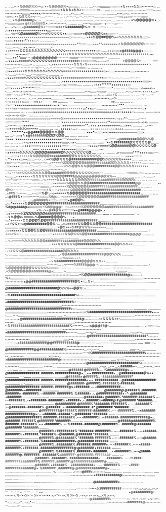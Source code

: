 <sub><sup>
..  .       .                                                                                                                               ...--:*=%@@@%%=+***:*******:*******::*+=%@@@@%+*::::::::::::
.  ..     . .                                       .                                                                                      .....--:*******::-::::::::::-::*:::::::=%====%%*::--------:::
.  ..    ....                                      ..                                                                                    ......-:::::::::----------------:::::::::+%%%=%%+:----------:::
....   ..... .                                     ..                                      .    ...........   .....                   ......----::::::*:---.--------------::::::::*+++++*:------------::
. .   .      .                                      .                                 ..--.......--...................    ... ..........----:::-::****::-------------:::::::::*+=%@%%=+*:----.....------
.  .  ..   ....                                     .                               .----.--....--..--.-----........................---:::**+++**:::::------:::::::--:::::::*+%@######@=*::--.....------
.    ...     ..                                     .                             .-:-------------------..--------.---......----------:**=%@@@@@%+**:::---:::::::*::::::::::*+@########%+::------------:
........... ...                                                                 ..-----::::::::::***::---:------:::-----.....-::-:::::**=@######@%+*:::**********::::::::::**+%#######@%+*:--::----::--:
.  ...........                                     ..                          .-:***+++++++++++++++++*+*+*****::::--------....-:**::**+%@######@%+**+=%%%%%+**::::::-:::::::*+=@@@@@%==*::****:::::::--
.  ...........                                                                -:*++++===============++++++++++++***::--------....-*+***+=%@@##@@%+**=%%%%%%%%*::::::---::::::::**++=++**:**+++****::::-:
..  .. .......                                     ..                       .-*++++=====================+++++++++++**::-:::-.......*+++**+======+*:*+%@@@@@@@+:----:---::::*:::----::::::*++******:---:-
.   .. ........                                    .                       .-*++=====%%%%%%%%%%%%%%%============+++****::::-........*=++*******::::::=@####@@@+::------:::::::::--------::*******:------
. ...  ........                                    .                      .-:++====%%%%%%%%%%%%%%%%%=========++++++*******:----......*++**::::::----:*@@@@@@@@*---------::::::::----------:::::::::::---
....   ........                                                          .-:*+++=======%%%%%%%==============+++++++*******:::--......-***:::----------*=@@@@%*::--...-----:::::--------------:::::::::--
..   .........            ..                       .                     -::*+++========%%%=%============+++++++++++********:--.......:*::---------------:::----...-..--------------...----:::***:::::--
..     .......            ..        .                                   .::*+++=====%%%%%%%=%%%%%=========+++++++++++*******::--......-----------.....--------.--.-.......-------.....----::*:*****::---
..  ..........            .                        ..                   -:**++======%%%%%%%%%%%%===========++++++++++******:::-----....-...-.........----.----........................----:*******::----
..............           ..                         .                  .-**++================================+++++********::::::---..................-------------.................---::-:::******::::::
.....  ......            ..                         .                   -**+++********++==++++*::--::::****+==+++********::::::-----...........----..--------..--.................---:::::::*:::**:::::*
.      .   ...           ..      ..                 .                   .::-...... ..-:*+=++*:---......-----:**+**********:::-------...........--------...........................----::::::-:::::::***+
.   .  .   ...           ...     ..                ..                   .--.-:::------:*+===+*::::---:::::---.-:*++********:--------..........-.-------............................----:------:::::***=%
..............           ...     .                ...                   .--:--....-:--:*====+*:::----.. .-..---::*++*******:------..............-------.......           ............----------:::****=%
........ .....          . .                         .        .         .-::-..--.-:*::*+====+********::::*::---:::****++***:--------::::-..........----.........          .............----------::****=
.... ... .....           .                          .        .         .:*:-::*:::***+++===++++++++*****************++++***:---:**+*:::---......................           ............-----------::****
.... .........          ...                         .                  .-******++++==++====++================+++++++++*****:::*++**::**:-::...........   ......          ..........--------------:::***+
...............         ..     .. .               ....                  -++++=======+======++++================++++*************::+++++*::*-.........        .          .......-------::-----:--:::****+
..  ..........           .     ....               ....         ..       -+=========+=======++++++====%=======+++++**************:.-:*++*:**-.........                   ...------:::::::::::::::*::*****
.  ...........          .....  .....              ...        ....      .:++=======++======++++++**+========+++++****************:---:*+***:. .........                  ...------::::***:::**+++++******
....   .......         ....    .....              ...                  .:+++===+++***++**:::*+++**:*+=====+++++******::***::*******::++***-.  .........      ..         ..-----:::*********+====%%==+++=
..   ........           ...      ..                ..                   -*+++++*:-..-:---....----:****++=+++++++++***:***********++**+***-.............      ..         ...--:::::*******+=@@###@@@@%%@@
........ ..            ...       ...               ..                   .**+++*:-::::::---::*****+++***+++++++++++**::******:::********:-..............     ....       ...--:*::::*+*:**+@########@@@%@@
.... .... ...          ....      ...               ..                   .:+++**-:****+++***++++++++++***++++++++++**::***:::-:**+++***:--.............      ............--::***::::::::*=@########@@@%%@
.... ..   ...          ..        ..               ...        .  ..      .:++**::+**************+++++++***++++++++**::**::::-.-:**+**-.................       . .... ...:::::*******::*+=%########@%%%%%@
........ ....          ..        ...               ..         ...       .:+++*:***:::******:::::***++++**+++++++*:::***::::-...---.....                          . ....-::***+++++====%@@######@@%%%%%%@
............            ..       .        .        ..       .....        .*++**+*::*+++++++++***:::*++****+++++**::::**:::--..........                          ...----:++====%%%%%@@@@#######@%%%%%%%%@
....   ... ..            .                        ...      .......       .:++:******:::::::********:::****++++**::::**:::---.  ....  .                         .--:::*+=====%%@@@@@##########@@%%%%%%%%%
.. .... .....           ..                       ....       .   ..        .++****++*::------:**+++++*:::**++**:::::::::---:-                                 ..-:****+=%@@%%%@#############@@%%%%%%=====
..  .... ....            ...                      .         ..  ..         :+*:***::--:****::---:::*:*:::++:--::::::::---::.                                 ..:*++++=%@@@@@@@#############@@%%%%%======
..............           . ..                      .                       .:**:::--:***+++***::::-----:::----:::-----::::-                                  ..:*++++=%%@@%%%@@@##########@@%%%%%=====++
..............           ...   ..                ....         .             .::-::**********::::*:::-:::::::---------::*::-                                  ..-:*++++==%%%%%%%%@@#######@@@@%%%%%%===++
........ .....             .                     ...       ...                -:::**::::::::-::***::**::------------::::::.                                 ..-:**++++===%%%%%%%%@@@#####@@@@@@@@@@@%%==
......  .... .                          .        ....      ... ..        .     .-::::::::::--:-::**::::-----------::::::::.                                 ..-:*+++++=%%%%%%%@@@@#################@@@@%
. .   . .... .                           .        ...       .  ...               -:::::------::::::------.-------::::**:::.                                ..--**+====%@@@%%@@########################@@
...   .......                                              .    ...             .**------------------...-------::::**::::*:                                ..--*++====%@@@@@@###########################
..  .. ......             .                                              .      :@%*:--------..........--::::::::::***:::+%-                                .--*++====%@@@@@@###########################
..  .........                                     ...        . .              ..=##%**:::------......---:::**********:::*%@:                               .--:*+=====%@@@@@@###########################
..  .........                                     ..            ..           ..-@###%+*:::::::-------:::::::*******::***%#@+.                              .--:*+=====%@@@@@@@##########################
..............                                   .....         ...       ......-@#####%+*::::::---:::::::::***********+@#@@%-                             ..-::*+=====%@@@@@@@##########################
.......  .....                                   ...          ....    .........-%#@@####@=**:::::::::**::::*********+%###@@@-                             .--::*+=====%@@@@@@@##########################
........ .....                                   ...           .................+%--:+=@##@%+**::::::::::::******+=@####@@@@-                             .--::*+=====%@@@@@@@##########################
...... ......                       .              .       .....................--..   .-:+%@@=+*:::::::::*****+%@#####@@@@%-....                         .--::*+=====%%@@@%@@##########################
.............                                     ..    ...........................       ...:+%%+**:::******=@##########@@%-...                          .-::**+=====%%@@%%@@##########################
.............                                   .................................           ....:=@%=****+=%##@%%%==++++++*:.......                       .-::**+=====%%@@%%@@##########################
.............                                ...................................                ..-**+===%+*--....    ....  .........  ...  ......        .-:::*+=====%%@%%%@@######################@@@@
..............                          ........................................                    ...........        ...  ............................. ...-:*+=====%%%%%%@@####################@@@@%%
.............                    ..............................................           ..        .....           ...... ................................... ..-:*+==%%%%%%@###################@@%%%==
.............                ................................................... .....         ......     ................ ......................................... .-:+=%%%@####################@@%%%=
..............          ................................................---.....   .  ............----..       ..........  ............................................. ..-*%@###################@@@%%%
.. ..........         ................................................------....          ...-::*====+++:.                 ...................................................-:=%#############@@@@%%%==
.............       ................................................--------....       ..-:*+===%#####@@@+-.              ........................................................-*%@@@@@@@@%%%%%%====+
.............     ...............................................-------------...   .***=%@@@@@@@#########@=:...........-*-.....................  ...................................-::********:::::::-
.............    ..............................................--------------........+%@@###################@=*-.......-%+..................   .........................................................
.............    ...........................................-------------------------+@@######################@%+::...*%=:.............................................................. ...............
..............  ...........................................--------------------------*@#########################@%%%==@@%:.-...........................................................   ..............
..............  .........................................----------------------------:%#################################%:---.........................................................    ..............
.............   ..........................................----------------------------=#################################%:---.........................................................    ..............
..............  ..........................................----------------------------*@################################=---...................................................  .....     .............
.............    ..........................................---------------------------:%################################+-----......----......................................  .....      .--..........
..............   ...........................................---------------------------+@##############################@*------......-=%%%%=+-...............................  ....        .--------....
.............    ...........................................---------------------------:%##############################%:-------.....-=@@@##@-..............................  .....        .-::::----...
.............    ............................................---------------------------=##############################=-------........----::--............................  .....          -:::::----..
..............   .............................................--------------------------*@#############################*--------.-----.----------.......................... ......          .:**::::---.
..............  ................... ..........................--------------------------:=##############@@############@:-----------....----------.................  ......  .....            -:::::---..
..............  .................... ..........................--------------------------*@#############@@############%:------------...---.-----..................   ....  ......            .:::::---..
.............. .....................  ..........................-------------------------:%###########################+------------...---------..................         .....              .-:::----..
.....................................   .........................-------------------------+##########################@*--------------------..-..................          .....               -:-----...
.............. ......................     .........................-----------------------:@#########################%:-------------.--------...................         .....                ------....
..................................          .         .....   .--::-.  ..---               ...-:######=--.......------..------.              ...                         .....  ...           ----......
.................................  @######    @#####% ...  *%#########@+. .. @################: ######- ############@=*. ..---  ###########=  ..  @###########@%=*      ..............        ---.......
.................................  @######=   @#####%  . -###############*   @################: ######- ################+  --- :############  ..  @################:   ............... .      .-........
.................................  @#######-  @#####%    #######%-*#######:  @################: ######- #######@+=#######: .-. +############- ..  @#######+=########.  ................       ..........
.................................  @#######@  @#####%   :#######:  #######=      -#######%   --*######- #######%  %######+ .-. @############+ -*- @#######  +#######:  ................       ..........
.................................  @########= @#####%   *#######:  #######% .--- -#######% .-+########- #######%  =######= .- .######%=#####@ *#* @#######  *#######: ....       ......       ..........
................................   @#########-@#####%   *#######:  #######% .--- -#######% .-:@#######- #######% .@######: .- :######**######..#* @#######  *#######: .          ......        .........
.................................  @#########@######%   *#######:  #######% .--- -#######% .--=#######- ##############@=:  -. =######-:######* *- @#######  *#######:           ......          ........
.................................  @################%   *#######:  #######% .--- -#######% .--*#######- ##############@=:  .  @###### .######%    @#######  *#######:         ........               ...
.................................  @#####@##########%   *#######:  #######% .--- -#######% .--:%######- #######@:*#######% . .######@  #######    @#######  *#######:       .........                   
.................................  @#####%+#########%   *#######:  #######% .--- -#######% .---+######- #######%  =#######.  *######%--@######:   @#######  *#######:      .........                    
.................................  @#####% @########%   *#######:  #######% .--- -#######% .---:@#####- #######%  =#######-  %################=   @#######  *#######:      ........                     
.................................  @#####% :########%   :#######:  #######=  .-- -#######% .----=#####- #######%  =#######-  #################@   @#######  +#######:    .........                      
.................................  @#####%  %#######%   .#######= *#######: ...- -#######% .----*@####- #######@*+########. -#######%**=#######-  @#######*+########-    ........       ....            
.................................  @#####%  .#######%    :###############=  .... -#######% .----:%####- #################%  *#######*  :#######*  @################@   ........          ...            
.................................  @#####%   +######%  .  .+###########=-  ..... -#######% .-----+####- ###############@+   %#######:  .#######@  @##############@+    .......           ...            
................................   .......    ....... ....   .-*****:.   .......  ........ .-----:@###+.--------......   .. ........    ........  .............      ........          .....            
..............................           ...      .............................. .----------------=############@:---------------..    ........  .......               .....           ......            
............................          ......       .............................. .---------------*@###########=---------------..    .....................            ..      .      .......         .  
............................       ........       ................................ .--------------:%###########*----------:*****- :::.-::*:*-.:*:..*::-.*:- :::- -::..:*.:::.*=..::: :::...*:*. -:: ++. 
............................   ...........         ................................ .--------------+@#########@:----------*=.%-:+-%-*::= %-:+:=-*-+* =:+*-+ =-.% %-**-% .*-=-:+ =- =-=:...-% :*-=-*-:*  
..........................................          .. ............................  .-------------:@#########=-----------::.*.-: ::*.-: *.-:.:::.-+:=-.::: :. * -::..* .*-:..*.-**: :-.-:.* -- ::: .*. 
.........................................           ................................  .-------------=########@*-------------..     ......         .::-                           ............           
</sup></sub>

